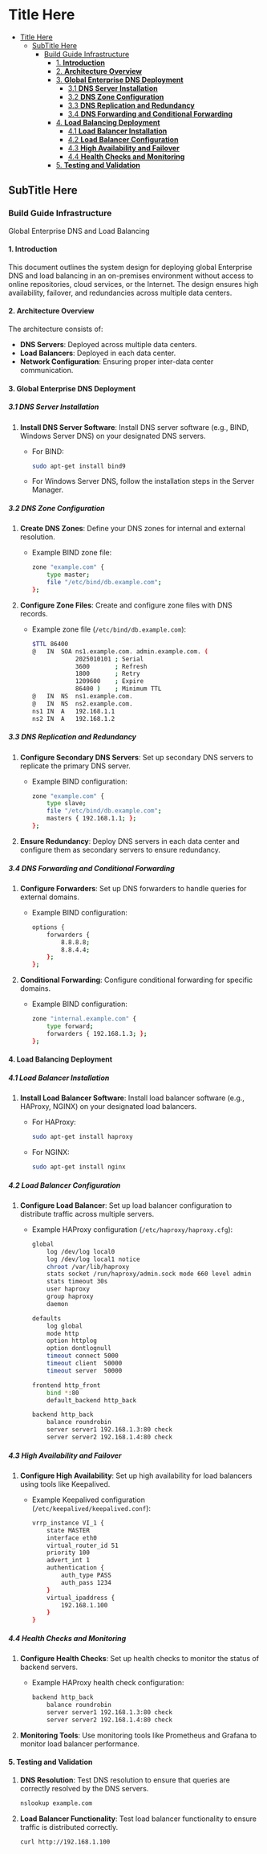 # Title Here

- [Title Here](#title-here)
  - [SubTitle Here](#subtitle-here)
    - [Build Guide Infrastructure](#build-guide-infrastructure)
      - [1. **Introduction**](#1-introduction)
      - [2. **Architecture Overview**](#2-architecture-overview)
      - [3. **Global Enterprise DNS Deployment**](#3-global-enterprise-dns-deployment)
        - [3.1 **DNS Server Installation**](#31-dns-server-installation)
        - [3.2 **DNS Zone Configuration**](#32-dns-zone-configuration)
        - [3.3 **DNS Replication and Redundancy**](#33-dns-replication-and-redundancy)
        - [3.4 **DNS Forwarding and Conditional Forwarding**](#34-dns-forwarding-and-conditional-forwarding)
      - [4. **Load Balancing Deployment**](#4-load-balancing-deployment)
        - [4.1 **Load Balancer Installation**](#41-load-balancer-installation)
        - [4.2 **Load Balancer Configuration**](#42-load-balancer-configuration)
        - [4.3 **High Availability and Failover**](#43-high-availability-and-failover)
        - [4.4 **Health Checks and Monitoring**](#44-health-checks-and-monitoring)
      - [5. **Testing and Validation**](#5-testing-and-validation)

## SubTitle Here

### Build Guide Infrastructure

Global Enterprise DNS and Load Balancing

#### 1. **Introduction**

This document outlines the system design for deploying global Enterprise DNS and load balancing in an on-premises environment without access to online repositories, cloud services, or the Internet. The design ensures high availability, failover, and redundancies across multiple data centers.

#### 2. **Architecture Overview**

The architecture consists of:

- **DNS Servers**: Deployed across multiple data centers.
- **Load Balancers**: Deployed in each data center.
- **Network Configuration**: Ensuring proper inter-data center communication.

#### 3. **Global Enterprise DNS Deployment**

##### 3.1 **DNS Server Installation**

1. **Install DNS Server Software**: Install DNS server software (e.g., BIND, Windows Server DNS) on your designated DNS servers.
   - For BIND:

     ```bash
     sudo apt-get install bind9
     ```

   - For Windows Server DNS, follow the installation steps in the Server Manager.

##### 3.2 **DNS Zone Configuration**

1. **Create DNS Zones**: Define your DNS zones for internal and external resolution.
   - Example BIND zone file:

     ```bash
     zone "example.com" {
         type master;
         file "/etc/bind/db.example.com";
     };
     ```

2. **Configure Zone Files**: Create and configure zone files with DNS records.
   - Example zone file (`/etc/bind/db.example.com`):

     ```bash
     $TTL 86400
     @   IN  SOA ns1.example.com. admin.example.com. (
                 2025010101 ; Serial
                 3600       ; Refresh
                 1800       ; Retry
                 1209600    ; Expire
                 86400 )    ; Minimum TTL
     @   IN  NS  ns1.example.com.
     @   IN  NS  ns2.example.com.
     ns1 IN  A   192.168.1.1
     ns2 IN  A   192.168.1.2
     ```

##### 3.3 **DNS Replication and Redundancy**

1. **Configure Secondary DNS Servers**: Set up secondary DNS servers to replicate the primary DNS server.
   - Example BIND configuration:

     ```bash
     zone "example.com" {
         type slave;
         file "/etc/bind/db.example.com";
         masters { 192.168.1.1; };
     };
     ```

2. **Ensure Redundancy**: Deploy DNS servers in each data center and configure them as secondary servers to ensure redundancy.

##### 3.4 **DNS Forwarding and Conditional Forwarding**

1. **Configure Forwarders**: Set up DNS forwarders to handle queries for external domains.
   - Example BIND configuration:

     ```bash
     options {
         forwarders {
             8.8.8.8;
             8.8.4.4;
         };
     };
     ```

2. **Conditional Forwarding**: Configure conditional forwarding for specific domains.
   - Example BIND configuration:

     ```bash
     zone "internal.example.com" {
         type forward;
         forwarders { 192.168.1.3; };
     };
     ```

#### 4. **Load Balancing Deployment**

##### 4.1 **Load Balancer Installation**

1. **Install Load Balancer Software**: Install load balancer software (e.g., HAProxy, NGINX) on your designated load balancers.
   - For HAProxy:

     ```bash
     sudo apt-get install haproxy
     ```

   - For NGINX:

     ```bash
     sudo apt-get install nginx
     ```

##### 4.2 **Load Balancer Configuration**

1. **Configure Load Balancer**: Set up load balancer configuration to distribute traffic across multiple servers.
   - Example HAProxy configuration (`/etc/haproxy/haproxy.cfg`):

     ```bash
     global
         log /dev/log local0
         log /dev/log local1 notice
         chroot /var/lib/haproxy
         stats socket /run/haproxy/admin.sock mode 660 level admin
         stats timeout 30s
         user haproxy
         group haproxy
         daemon

     defaults
         log global
         mode http
         option httplog
         option dontlognull
         timeout connect 5000
         timeout client  50000
         timeout server  50000

     frontend http_front
         bind *:80
         default_backend http_back

     backend http_back
         balance roundrobin
         server server1 192.168.1.3:80 check
         server server2 192.168.1.4:80 check
     ```

##### 4.3 **High Availability and Failover**

1. **Configure High Availability**: Set up high availability for load balancers using tools like Keepalived.
   - Example Keepalived configuration (`/etc/keepalived/keepalived.conf`):

     ```bash
     vrrp_instance VI_1 {
         state MASTER
         interface eth0
         virtual_router_id 51
         priority 100
         advert_int 1
         authentication {
             auth_type PASS
             auth_pass 1234
         }
         virtual_ipaddress {
             192.168.1.100
         }
     }
     ```

##### 4.4 **Health Checks and Monitoring**

1. **Configure Health Checks**: Set up health checks to monitor the status of backend servers.
   - Example HAProxy health check configuration:

     ```bash
     backend http_back
         balance roundrobin
         server server1 192.168.1.3:80 check
         server server2 192.168.1.4:80 check
     ```

2. **Monitoring Tools**: Use monitoring tools like Prometheus and Grafana to monitor load balancer performance.

#### 5. **Testing and Validation**

1. **DNS Resolution**: Test DNS resolution to ensure that queries are correctly resolved by the DNS servers.

   ```bash
   nslookup example.com
   ```

2. **Load Balancer Functionality**: Test load balancer functionality to ensure traffic is distributed correctly.

   ```bash
   curl http://192.168.1.100
   ```
